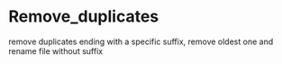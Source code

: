 # Remove_duplicates
remove duplicates ending with a specific suffix, remove oldest one and rename file without suffix
